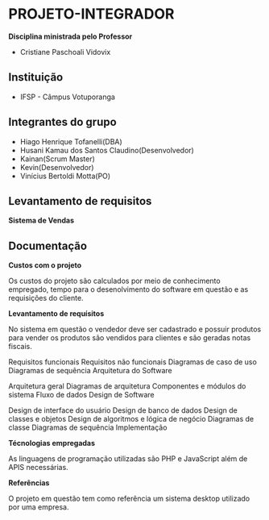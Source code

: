 # PROJETO-INTEGRADOR 
**Disciplina ministrada pelo Professor**
* Cristiane Paschoali Vidovix
## Instituição
* IFSP - Câmpus Votuporanga
## Integrantes do grupo
* Hiago Henrique Tofanelli(DBA)
* Husani Kamau dos Santos Claudino(Desenvolvedor)
* Kainan(Scrum Master)
* Kevin(Desenvolvedor)
* Vinícius Bertoldi Motta(PO)
## Levantamento de requisitos
**Sistema de Vendas**

 
 ## Documentação
 **Custos com o projeto**
 
 Os custos do projeto são calculados por meio de conhecimento empregado, tempo para o desenolvimento do software em questão e as requisições do cliente.

**Levantamento de requísitos**

No sistema em questão o vendedor deve ser cadastrado e possuir produtos para vender
os produtos são vendidos para clientes e são geradas notas fiscais.
 

Requisitos funcionais
Requisitos não funcionais
Diagramas de caso de uso
Diagramas de sequência
Arquitetura do Software

Arquitetura geral
Diagramas de arquitetura
Componentes e módulos do sistema
Fluxo de dados
Design de Software

Design de interface do usuário
Design de banco de dados
Design de classes e objetos
Design de algoritmos e lógica de negócio
Diagramas de classe
Diagramas de sequência
Implementação

**Técnologias empregadas**

As linguagens de programação utilizadas são PHP e JavaScript além de APIS necessárias.

**Referências**

O projeto em questão tem como referência um sistema desktop utilizado por uma empresa.
